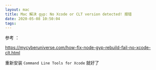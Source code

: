 ```yaml
---
layout: mac
title: Mac 解决 gyp: No Xcode or CLT version detected! 报错
date: 2020-05-08 10:50:04
tags:
---
```

参考 ：

https://mycyberuniverse.com/how-fix-node-gyp-rebuild-fail-no-xcode-clt.html

重新安装 `Command Line Tools for Xcode` 就好了
